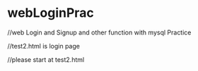 # webLoginPrac
//web Login and Signup and other function with mysql Practice

//test2.html is login page

//please start at test2.html
